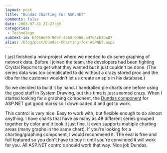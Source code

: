 ```yaml
---
layout: post
title: "Dundas Charting for ASP.NET"
comments: false
date: 2003-07-31 21:27:00
categories:
 - Technology
subtext-id: bf050e80-90ef-4c63-9d06-bd7d4cb3ba87
alias: /blog/post/Dundas-Charting-for-ASPNET.aspx
---
```



I just finished a mini-project where we needed to do some graphing of network data. Before I joined the team, the developers had been fighting Crystal Reports to get what they wanted but it just couldn't be done. (The series data was too complicated to do without a crazy stored proc and the dba for the customer wouldn't let us create an sp's in his database.)

So we decided to build it by hand. I handrolled pie charts one before using the good stuff in System.Drawing, but this time is just seemed crazy. When I started looking for a graphing component, the [Dundas component](http://www.dundas.com/index.aspx?section=ChartHome&body=body.htm) for ASP.NET got good marks so I downloaded it and got to work.

This control is very nice. Easy to work with, but flexible enough to do almost anything. I have charts that have as many as 48 different series grouped together by color and it took it just fine. It even supports multiple charting areas (many graphs in the same chart). If you're looking for a charting/graphing component, I would recommend it. The eval is free and full featured so you don't have to buy it until you're convinced it will work for you. All ASP.NET controls should work that way. Nice job Dundas.
